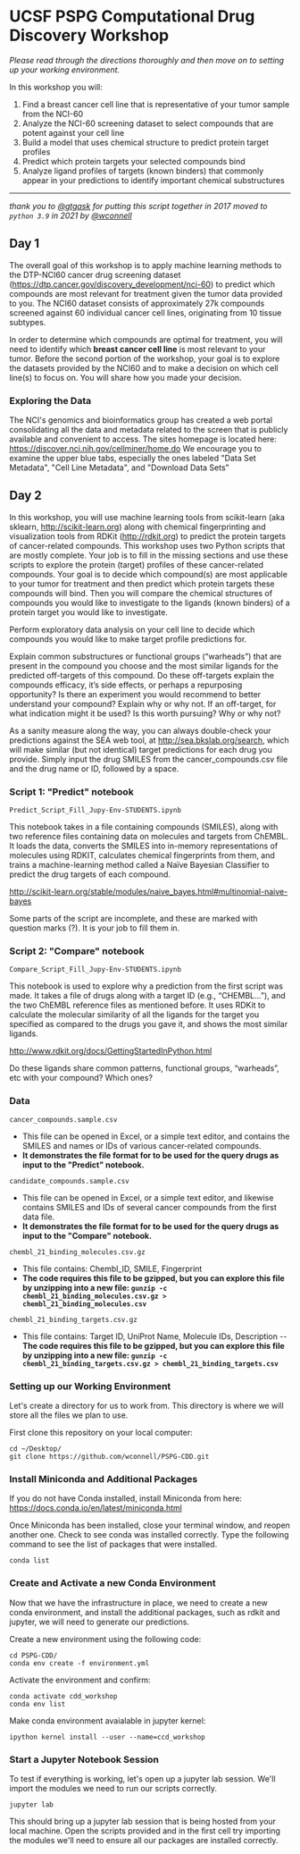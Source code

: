 # UCSF PSPG Computational Drug Discovery Workshop
*Please read through the directions thoroughly and then move on to setting up your working environment.*

In this workshop you will:

1. Find a breast cancer cell line that is representative of your tumor sample from the NCI-60
2. Analyze the NCI-60 screening dataset to select compounds that are potent against your cell line
3. Build a model that uses chemical structure to predict protein target profiles
4. Predict which protein targets your selected compounds bind
5. Analyze ligand profiles of targets (known binders) that commonly appear in your predictions to identify important chemical substructures 

---

*thank you to [@gtgask](https://github.com/gtgask) for putting this script together in 2017*
*moved to `python 3.9` in 2021 by [@wconnell](https://github.com/wconnell)*

## Day 1
The overall goal of this workshop is to apply machine learning methods to the DTP-NCI60 cancer drug screening dataset (https://dtp.cancer.gov/discovery_development/nci-60) to predict which compounds are most relevant for treatment given the tumor data provided to you. The NCI60 dataset consists of approximately 27k compounds screened against 60 individual cancer cell lines, originating from 10 tissue subtypes. 

In order to determine which compounds are optimal for treatment, you will need to identify which **breast cancer cell line** is most relevant to your tumor. Before the second portion of the workshop, your goal is to explore the datasets provided by the NCI60 and to make a decision on which cell line(s) to focus on. You will share how you made your decision.

### Exploring the Data
The NCI's genomics and bioinformatics group has created a web portal consolidating all the data and metadata related to the screen that is publicly available and convenient to access. The sites homepage is located here: https://discover.nci.nih.gov/cellminer/home.do We encourage you to examine the upper blue tabs, especially the ones labeled "Data Set Metadata", "Cell Line Metadata", and "Download Data Sets"

## Day 2
In this workshop, you will use machine learning tools from scikit-learn (aka sklearn, http://scikit-learn.org) along with chemical fingerprinting and visualization tools from RDKit (http://rdkit.org) to predict the protein targets of cancer-related compounds. This workshop uses two Python scripts that are mostly complete. Your job is to fill in the missing sections and use these scripts to explore the protein (target) profiles of these cancer-related compounds. Your goal is to decide which compound(s) are most applicable to your tumor for treatment and then predict which protein targets these compounds will bind. Then you will compare the chemical structures of compounds you would like to investigate to the ligands (known binders) of a protein target you would like to investigate.

Perform exploratory data analysis on your cell line to decide which compounds you would like to make target profile predictions for.

Explain common substructures or functional groups (“warheads”) that are present in the compound you choose and the most similar ligands for the predicted off-targets of this compound. Do these off-targets explain the compounds efficacy, it’s side effects, or perhaps a repurposing opportunity? Is there an experiment you would recommend to better understand your compound? Explain why or why not. If an off-target, for what indication might it be used? Is this worth pursuing? Why or why not?

As a sanity measure along the way, you can always double-check your predictions against the SEA web tool, at http://sea.bkslab.org/search, which will make similar (but not identical) target predictions for each drug you provide. Simply input the drug SMILES from the cancer_compounds.csv file and the drug name or ID, followed by a space.


### Script 1: "Predict" notebook

`Predict_Script_Fill_Jupy-Env-STUDENTS.ipynb`

This notebook takes in a file containing compounds (SMILES), along with two reference files containing data on molecules and targets from ChEMBL. It loads the data, converts the SMILES into in-memory representations of molecules using RDKIT, calculates chemical fingerprints from them, and trains a machine-learning method called a Naïve Bayesian Classifier to predict the drug targets of each compound.

http://scikit-learn.org/stable/modules/naive_bayes.html#multinomial-naive-bayes

Some parts of the script are incomplete, and these are marked with question marks (?). It is your job to fill them in.

### Script 2: "Compare" notebook

`Compare_Script_Fill_Jupy-Env-STUDENTS.ipynb`

This notebook is used to explore why a prediction from the first script was made. It takes a file of drugs along with a target ID (e.g., “CHEMBL...”), and the two ChEMBL reference files as mentioned before. It uses RDKit to calculate the molecular similarity of all the ligands for the target you specified as compared to the drugs you gave it, and shows the most similar ligands.

http://www.rdkit.org/docs/GettingStartedInPython.html

Do these ligands share common patterns, functional groups, “warheads”, etc with your compound? Which ones?

### Data
`cancer_compounds.sample.csv`
- This file can be opened in Excel, or a simple text editor, and contains the SMILES and names or IDs of various cancer-related compounds.
- **It demonstrates the file format for to be used for the query drugs as input to the "Predict" notebook.**

`candidate_compounds.sample.csv`
- This file can be opened in Excel, or a simple text editor, and likewise contains SMILES and IDs of several cancer compounds from the first data file. 
- **It demonstrates the file format for to be used for the query drugs as input to the "Compare" notebook.**

`chembl_21_binding_molecules.csv.gz`
- This file contains: Chembl_ID, SMILE, Fingerprint
- **The code requires this file to be gzipped, but you can explore this file by unzipping into a new file: `gunzip -c chembl_21_binding_molecules.csv.gz > chembl_21_binding_molecules.csv`**

`chembl_21_binding_targets.csv.gz`
- This file contains: Target ID, UniProt Name, Molecule IDs, Description
--**The code requires this file to be gzipped, but you can explore this file by unzipping into a new file: `gunzip -c chembl_21_binding_targets.csv.gz > chembl_21_binding_targets.csv`**

### Setting up our Working Environment
Let's create a directory for us to work from. This directory is where we will store all the files we plan to use.

First clone this repository on your local computer:
    
    cd ~/Desktop/
    git clone https://github.com/wconnell/PSPG-CDD.git

### Install Miniconda and Additional Packages
If you do not have Conda installed, install Miniconda from here: https://docs.conda.io/en/latest/miniconda.html

Once Miniconda has been installed, close your terminal window, and reopen another one. Check to see conda was installed correctly. Type the following command to see the list of packages that were installed.

    conda list

### Create and Activate a new Conda Environment
Now that we have the infrastructure in place, we need to create a new conda environment, and install the additional packages, such as rdkit and jupyter, we will need to generate our predictions.

Create a new environment using the following code:

    cd PSPG-CDD/
    conda env create -f environment.yml
    
Activate the environment and confirm:

    conda activate cdd_workshop
    conda env list

Make conda environment avaialable in jupyter kernel:

    ipython kernel install --user --name=ccd_workshop

### Start a Jupyter Notebook Session
To test if everything is working, let's open up a jupyter lab session. We'll import the modules we need to run our scripts correctly.

    jupyter lab

This should bring up a jupyter lab session that is being hosted from your local machine. Open the scripts provided and in the first cell try importing the modules we'll need to ensure all our packages are installed correctly.
